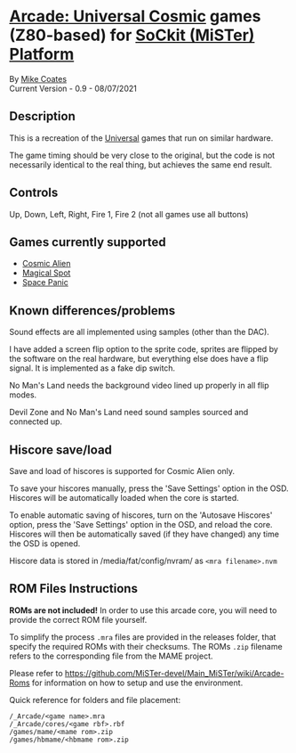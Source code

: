 # [Arcade: Universal Cosmic](https://www.arcade-museum.com/game_detail.php?game_id=7398) games (Z80-based) for [SoCkit (MiSTer) Platform](https://github.com/sockitfpga/MiSTer_SoCkit) 

By [Mike Coates](https://github.com/macrofpga)  
Current Version - 0.9 - 08/07/2021

## Description

This is a recreation of the [Universal](https://www.arcade-museum.com/manuf_detail.php?manuf_id=1703&orig_game_id=7398) games that run on similar hardware.

The game timing should be very close to the original, but the code is not necessarily identical to the real thing, but achieves the same end result.

## Controls

Up, Down, Left, Right, Fire 1, Fire 2 (not all games use all buttons)

## Games currently supported

* [Cosmic Alien](https://www.arcade-museum.com/game_detail.php?game_id=7398)
* [Magical Spot](https://www.arcade-museum.com/game_detail.php?game_id=8505)
* [Space Panic](https://www.arcade-museum.com/game_detail.php?game_id=9676)

## Known differences/problems

Sound effects are all implemented using samples (other than the DAC).

I have added a screen flip option to the sprite code, sprites are flipped by the software on the real hardware, but everything else does have a flip signal. It is implemented as a fake dip switch.

No Man's Land needs the background video lined up properly in all flip modes.

Devil Zone and No Man's Land need sound samples sourced and connected up.

## Hiscore save/load

Save and load of hiscores is supported for Cosmic Alien only.

To save your hiscores manually, press the 'Save Settings' option in the OSD.  Hiscores will be automatically loaded when the core is started.

To enable automatic saving of hiscores, turn on the 'Autosave Hiscores' option, press the 'Save Settings' option in the OSD, and reload the core.  Hiscores will then be automatically saved (if they have changed) any time the OSD is opened.

Hiscore data is stored in /media/fat/config/nvram/ as ```<mra filename>.nvm```

## ROM Files Instructions

**ROMs are not included!** In order to use this arcade core, you will need to provide the correct ROM file yourself.

To simplify the process `.mra` files are provided in the releases folder, that specify the required ROMs with their checksums. The ROMs `.zip` filename refers to the corresponding file from the MAME project.

Please refer to https://github.com/MiSTer-devel/Main_MiSTer/wiki/Arcade-Roms for information on how to setup and use the environment.

Quick reference for folders and file placement:

```
/_Arcade/<game name>.mra
/_Arcade/cores/<game rbf>.rbf
/games/mame/<mame rom>.zip
/games/hbmame/<hbmame rom>.zip
```
